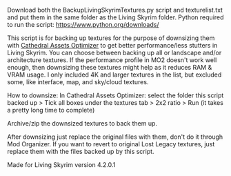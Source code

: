 Download both the BackupLivingSkyrimTextures.py script and texturelist.txt and put them in the same folder as the Living Skyrim folder.
Python required to run the script: https://www.python.org/downloads/

This script is for backing up textures for the purpose of downsizing them with [Cathedral Assets Optimizer](https://www.nexusmods.com/skyrimspecialedition/mods/23316) to get better performance/less stutters in Living Skyrim. You can choose between backing up all or landscape and/or architecture textures. If the performance profile in MO2 doesn't work well enough, then downsizing these textures might help as it reduces RAM & VRAM usage. I only included 4K and larger textures in the list, but excluded some, like interface, map, and sky/cloud textures.

How to downsize:
In Cathedral Assets Optimizer: select the folder this script backed up > Tick all boxes under the textures tab > 2x2 ratio > Run (it takes a pretty long time to complete)

Archive/zip the downsized textures to back them up.

After downsizing just replace the original files with them, don't do it through Mod Organizer. If you want to revert to original Lost Legacy textures, just replace them with the files backed up by this script.

Made for Living Skyrim version 4.2.0.1
